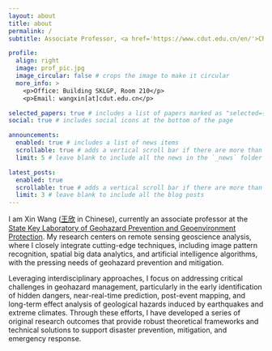 ```yaml
---
layout: about
title: about
permalink: /
subtitle: Associate Professor, <a href='https://www.cdut.edu.cn/en/'>Chengdu University of Technology</a>, China

profile:
  align: right
  image: prof_pic.jpg
  image_circular: false # crops the image to make it circular
  more_info: >
    <p>Office: Building SKLGP, Room 210</p>
    <p>Email: wangxin[at]cdut.edu.cn</p>

selected_papers: true # includes a list of papers marked as "selected={true}"
social: true # includes social icons at the bottom of the page

announcements:
  enabled: true # includes a list of news items
  scrollable: true # adds a vertical scroll bar if there are more than 3 news items
  limit: 5 # leave blank to include all the news in the `_news` folder

latest_posts:
  enabled: true
  scrollable: true # adds a vertical scroll bar if there are more than 3 new posts items
  limit: 3 # leave blank to include all the blog posts
---
```


I am Xin Wang ([王欣](https://faculty.cdut.edu.cn/WX1234567891011121314151617181920/zh_CN/index/280532/list/index.htm) in Chinese), currently an associate professor at the [State Key Laboratory of Geohazard Prevention and Geoenvironment Protection](https://sklgp.cdut.edu.cn/en/). My research centers on remote sensing geoscience analysis, where I closely integrate cutting-edge techniques, including image pattern recognition, spatial big data analytics, and artificial intelligence algorithms, with the pressing needs of geohazard prevention and mitigation.

Leveraging interdisciplinary approaches, I focus on addressing critical challenges in geohazard management, particularly in the early identification of hidden dangers, near-real-time prediction, post-event mapping, and long-term effect analysis of geological hazards induced by earthquakes and extreme climates. Through these efforts, I have developed a series of original research outcomes that provide robust theoretical frameworks and technical solutions to support disaster prevention, mitigation, and emergency response.
